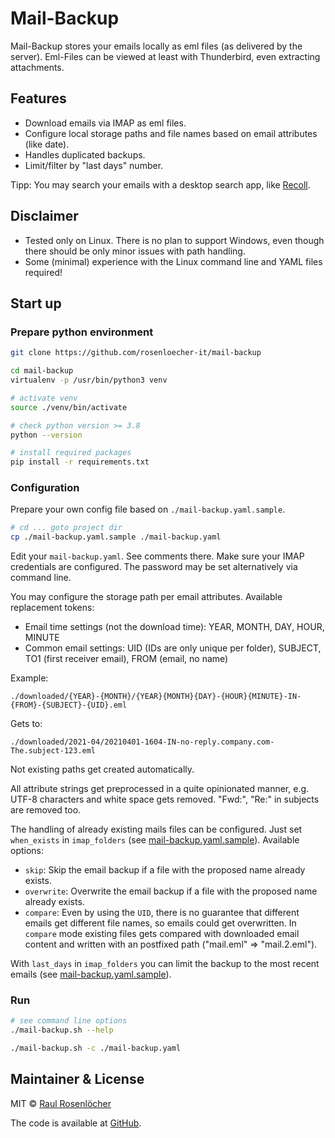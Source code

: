 # Mail-Backup

Mail-Backup stores your emails locally as eml files (as delivered by the server).
Eml-Files can be viewed at least with Thunderbird, even extracting attachments.


## Features

- Download emails via IMAP as eml files.
- Configure local storage paths and file names based on email attributes (like date).
- Handles duplicated backups.
- Limit/filter by "last days" number.

Tipp: You may search your emails with a desktop search app, like [Recoll](https://www.lesbonscomptes.com/recoll/).


## Disclaimer

- Tested only on Linux. There is no plan to support Windows, even though there should be only minor issues with path handling.
- Some (minimal) experience with the Linux command line and YAML files required!


## Start up

### Prepare python environment

```bash
git clone https://github.com/rosenloecher-it/mail-backup

cd mail-backup
virtualenv -p /usr/bin/python3 venv

# activate venv
source ./venv/bin/activate

# check python version >= 3.8
python --version

# install required packages
pip install -r requirements.txt
```

### Configuration

Prepare your own config file based on `./mail-backup.yaml.sample`.

```bash
# cd ... goto project dir
cp ./mail-backup.yaml.sample ./mail-backup.yaml
```

Edit your `mail-backup.yaml`. See comments there. Make sure your IMAP credentials are configured. The password may be set alternatively via command line. 

You may configure the storage path per email attributes. Available replacement tokens:
- Email time settings (not the download time): YEAR, MONTH, DAY, HOUR, MINUTE
- Common email settings: UID (IDs are only unique per folder), SUBJECT, TO1 (first receiver email), FROM (email, no name)

Example:
```
./downloaded/{YEAR}-{MONTH}/{YEAR}{MONTH}{DAY}-{HOUR}{MINUTE}-IN-{FROM}-{SUBJECT}-{UID}.eml
```
Gets to:
```
./downloaded/2021-04/20210401-1604-IN-no-reply.company.com-The.subject-123.eml
```
Not existing paths get created automatically. 

All attribute strings get preprocessed in a quite opinionated manner, e.g. UTF-8 characters and white space gets removed. "Fwd:", "Re:" in subjects are removed too.

The handling of already existing mails files can be configured. Just set `when_exists` in `imap_folders` (see [mail-backup.yaml.sample](./mail-backup.yaml.sample)). Available options: 
- `skip`: Skip the email backup if a file with the proposed name already exists. 
- `overwrite`: Overwrite the email backup if a file with the proposed name already exists.
- `compare`: Even by using the `UID`, there is no guarantee that different emails get different file names, so emails could get overwritten. 
  In `compare` mode existing files gets compared with downloaded email content and written with an postfixed path ("mail.eml" => "mail.2.eml"). 

With `last_days` in `imap_folders` you can limit the backup to the most recent emails (see [mail-backup.yaml.sample](./mail-backup.yaml.sample)).


### Run

```bash
# see command line options
./mail-backup.sh --help

./mail-backup.sh -c ./mail-backup.yaml
```

## Maintainer & License

MIT © [Raul Rosenlöcher](https://github.com/rosenloecher-it)

The code is available at [GitHub][home].

[home]: https://github.com/rosenloecher-it/mail-backup
